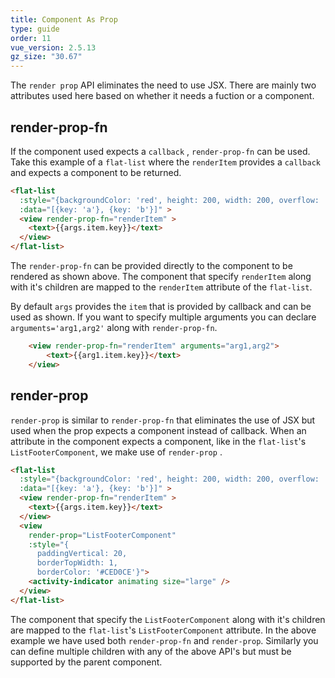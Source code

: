 ```yaml
---
title: Component As Prop
type: guide
order: 11
vue_version: 2.5.13
gz_size: "30.67"
---
```


The `render prop` API eliminates the need to use JSX. There are mainly two attributes used here based on whether it needs a fuction or a component.

## render-prop-fn

If the component used expects a `callback` , `render-prop-fn` can be used.
Take this example of a `flat-list` where the `renderItem` provides a `callback` and expects a component to be returned.

```html
<flat-list
  :style="{backgroundColor: 'red', height: 200, width: 200, overflow: 'hidden'}"
  :data="[{key: 'a'}, {key: 'b'}]" >
  <view render-prop-fn="renderItem" >
    <text>{{args.item.key}}</text>
  </view>
</flat-list>
```

The `render-prop-fn` can be provided directly to the component to be rendered as shown above. The component that specify `renderItem` along with it's children are mapped to the `renderItem` attribute of the `flat-list`.

By default `args` provides the `item` that is provided by callback and can be used as shown.
If you want to specify multiple arguments you can declare `arguments='arg1,arg2'` along with `render-prop-fn`.

```html
    <view render-prop-fn="renderItem" arguments="arg1,arg2">
        <text>{{arg1.item.key}}</text>
    </view>
```

## render-prop

`render-prop` is similar to `render-prop-fn` that eliminates the use of JSX but used when the prop expects a component instead of callback. When an attribute in the component expects a component, like in the `flat-list`'s `ListFooterComponent`, we make use of `render-prop` .

```html
<flat-list
  :style="{backgroundColor: 'red', height: 200, width: 200, overflow: 'hidden'}"
  :data="[{key: 'a'}, {key: 'b'}]" >
  <view render-prop-fn="renderItem" >
    <text>{{args.item.key}}</text>
  </view>
  <view
    render-prop="ListFooterComponent"
    :style="{
      paddingVertical: 20,
      borderTopWidth: 1,
      borderColor: '#CED0CE'}">
    <activity-indicator animating size="large" />
  </view>
</flat-list>
```

The component that specify the `ListFooterComponent` along with it's children are mapped to the `flat-list`'s `ListFooterComponent` attribute.
In the above example we have used both `render-prop-fn` and `render-prop`. Similarly you can define multiple children with any of the above API's but must be supported by the parent component.
